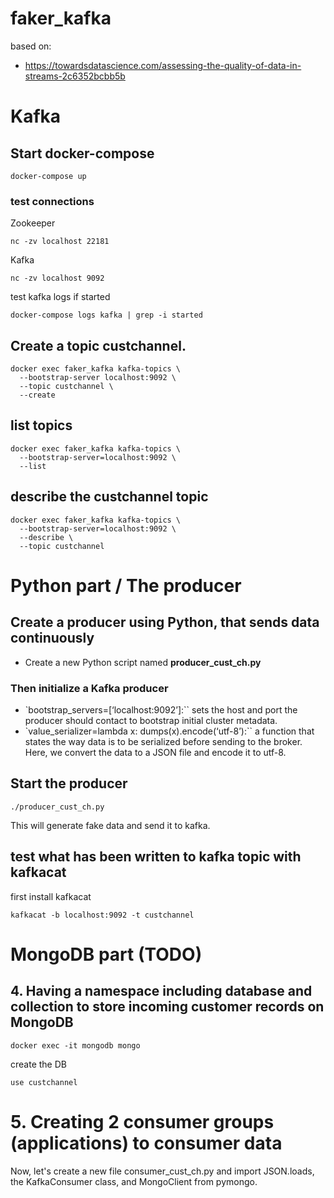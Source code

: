 # faker_kafka

based on:
* https://towardsdatascience.com/assessing-the-quality-of-data-in-streams-2c6352bcbb5b

# Kafka

## Start docker-compose

````
docker-compose up
````

### test connections

Zookeeper

````
nc -zv localhost 22181
````

Kafka

````
nc -zv localhost 9092
````

test kafka logs if started

````
docker-compose logs kafka | grep -i started
````

## Create a topic custchannel.

````
docker exec faker_kafka kafka-topics \
  --bootstrap-server localhost:9092 \
  --topic custchannel \
  --create
````

## list topics

````
docker exec faker_kafka kafka-topics \
  --bootstrap-server=localhost:9092 \
  --list
````

## describe the custchannel topic

````
docker exec faker_kafka kafka-topics \
  --bootstrap-server=localhost:9092 \
  --describe \
  --topic custchannel
````

# Python part / The producer


## Create a producer using Python, that sends data continuously

* Create a new Python script named **producer_cust_ch.py**

### Then initialize a Kafka producer

* `bootstrap_servers=[‘localhost:9092’]:`` sets the host and port the producer should contact to bootstrap initial cluster metadata.
* `value_serializer=lambda x: dumps(x).encode(‘utf-8’):`` a function that states the way data is to be serialized before sending to the broker. Here, we convert the data to a JSON file and encode it to utf-8.



## Start the producer

````
./producer_cust_ch.py
````

This will generate fake data and send it to kafka.


## test what has been written to kafka topic with kafkacat

first install kafkacat

````
kafkacat -b localhost:9092 -t custchannel
````

# MongoDB part (TODO)

## 4. Having a namespace including database and collection to store incoming customer records on MongoDB


````
docker exec -it mongodb mongo
````

create the DB

````
use custchannel
````



# 5. Creating 2 consumer groups (applications) to consumer data


Now, let's create a new file consumer_cust_ch.py and import JSON.loads, the KafkaConsumer class, and MongoClient from pymongo.
